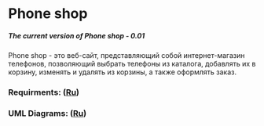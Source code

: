 # Phone shop
##### The current version of Phone shop - 0.01
Phone shop - это веб-сайт, представляющий собой интернет-магазин телефонов, позволяющий выбрать телефоны из каталога, добавлять их в корзину, изменять и удалять из корзины, а также оформлять заказ.
### Requirments: ([Ru](https://github.com/ViachaslauPratasenia/PhoneShop/blob/master/Documents/Requirements/Requirements.md))
### UML Diagrams: ([Ru](https://github.com/ViachaslauPratasenia/PhoneShop/blob/master/Documents/Diagrams/README.md))
